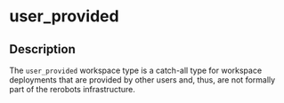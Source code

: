user_provided
=============

Description
-----------

The `user_provided` workspace type is a catch-all type for workspace deployments
that are provided by other users and, thus, are not formally part of the
rerobots infrastructure.
